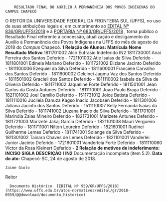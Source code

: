         RESULTADO FINAL DO AUXÍLIO À PERMANÊNCIA DOS POVOS INDÍGENAS DO CAMPUS CHAPECÓ  

 O REITOR DA UNIVERSIDADE FEDERAL DA FRONTEIRA SUL (UFFS), no uso de suas atribuições legais e, em cumprimento ao [EDITAL Nº 836/GR/UFFS/2018](https://www.uffs.edu.br/atos-normativos/edital/gr/2018-0836)  e à [PORTARIA Nº 683/GR/UFFS/2018](https://www.uffs.edu.br/atos-normativos/portaria/gr/2018-0683)  , torna público o Resultado Final referente à concessão, atualização e desligamento do Auxílio à Permanência dos Povos Indígenas na UFFS do mês de agosto de 2018 do *Campus* Chapecó.  **1 Relação de Alunos:**      **Matrícula**    **Nome**    **Resultado**    **Motivo**      1811701002   Alcir Eufrasio   Indeferido   IN2     1811730001   Anai Ferreira dos Santos   Deferido   -     1721101002   Atie Isaias da Silva   Deferido   -     1811801001   Edineia Mariano   Deferido   -     1811721002   Eliziane Jacinto   Deferido   -     1811100006   Ezequiel da Silva   Deferido   -     1811600001   Franciele Carvalho dos Santos   Deferido   -     1811600002   Gelcinei Jagmu Vaz dos Santos   Deferido   -     1811501002   Gracieli dos Santos   Deferido   -     1811110002   Isabela da Silva de Oliveira   Deferido   -     1811711002   Jaqueline Forte   Deferido   -     1811501001   Jean Carlos da Costa Antunes   Deferido   -     1811110001   Joao Paulo Braga   Deferido   -     1821101002   Joel Camilio   Deferido   -     1511731012   Joice Batista   Deferido   -     1811110016   Jucileia Danuza Kagso Inacio Jacobsen   Deferido   -     1811301006   Juliana Jacinto dos Santos   Deferido   -     1511110007   Kelly Fernanda Isaias da Silva   Deferido   -     1811741002   Liuzana Inacio da Silva   Deferido   -     1811701001   Marindia Zaias Mineiro   Deferido   -     1821731001   Marizete Antunes   Deferido   -     1811721003   Marizete Jakaj Garcia   Deferido   -     1821101038   Mauri Vergueiro   Deferido   -     1811711001   Nilton Loureiro   Deferido   -     1821601001   Rudinei Guilherme Lemes   Deferido   -     1811741001   Solange da Silva   Deferido   -     1811301002   Tainara Chaves de Lemes   Deferido   -     1821101001   Vanderlei Junior Jacinto   Deferido   -     1721601001   Vanderleia Forte   Deferido   -     1811110060   Victor da Rosa Kleinert   Deferido   -      **2 Relação de motivos de indeferimento:**      **INCISO**    **SIGLA**    **DESCRIÇÃO**      **I**    **IN2**    Documentação incompleta (item 5.2).          **Data do ato:** Chapecó-SC, 24 de agosto de 2018.   
 

    Jaime Giolo   
 Reitor 

      Documento Histórico  [EDITAL Nº 959/GR/UFFS/2018](https://www.uffs.edu.br/atos-normativos/edital/gr/2018-0959/@@download/documento_historico)     
      